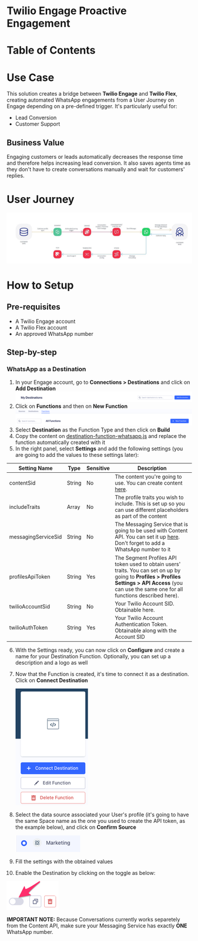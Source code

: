 # Twilio Engage Proactive Engagement

# Table of Contents

# Use Case

This solution creates a bridge between **Twilio Engage** and **Twilio Flex**, creating automated WhatsApp engagements from a User Journey on Engage depending on a pre-defined trigger. It's particularly useful for:

* Lead Conversion
* Customer Support

## Business Value

Engaging customers or leads automatically decreases the response time and therefore helps increasing lead conversion. It also saves agents time as they don't have to create conversations manually and wait for customers' replies.

# User Journey

![User Journey](assets/Proactive%20Engagement%20with%20Engage%20and%20Flex%20-%20EN.jpeg)

# How to Setup

## Pre-requisites
 * A Twilio Engage account
 * A Twilio Flex account
 * An approved WhatsApp number

## Step-by-step

### WhatsApp as a Destination
1. In your Engage account, go to **Connections > Destinations** and click on **Add Destination**
   ![Add Destination](assets/Destinations_-_Segment.png)
2. Click on **Functions** and then on **New Function**
   ![New Function](assets/Notification_Center.png)
3. Select **Destination** as the Function Type and then click on **Build**
4. Copy the content on [destination-function-whatsapp.js](segment/destination-function-whatsapp.js) and replace the function automatically created with it
5. In the right panel, select **Settings** and add the following settings (you are going to add the values to these settings later):

| Setting Name        | Type   | Sensitive | Description                                                                                                         |
|---------------------|--------|-----------|---------------------------------------------------------------------------------------------------------------------|
| contentSid          | String | No        | The content you're going to use. You can create content [here](https://console.twilio.com/us1/develop/sms/content-editor).                                                       |
| includeTraits       | Array  | No        | The profile traits you wish to include. This is set up so you can use different placeholders as part of the content |
| messagingServiceSid | String | No        | The Messaging Service that is going to be used with Content API. You can set it up [here](https://console.twilio.com/us1/develop/sms/services). Don't forget to add a WhatsApp number to it                            |
| profilesApiToken    | String | Yes       | The Segment Profiles API token used to obtain users' traits. You can set on up by going to **Profiles > Profiles Settings > API Access** (you can use the same one for all functions described here).                                |
| twilioAccountSid    | String | No        | Your Twilio Account SID. Obtainable here.                                                                           |
| twilioAuthToken     | String | Yes       | Your Twilio Account Authentication Token. Obtainable along with the Account SID                                     |

6. With the Settings ready, you can now click on **Configure** and create a name for your Destination Function. Optionally, you can set up a description and a logo as well
7. Now that the Function is created, it's time to connect it as a destination. Click on **Connect Destination**
   
   ![Connect Destination](assets/dsad_-_Functions_-_Segment.png)
8. Select the data source associated your User's profile (it's going to have the same Space name as the one you used to create the API token, as the example below), and click on **Confirm Source**
   
   ![Data source](assets/Connect_dsad_-_twilio-enghub_-_Segment.png)
9.  Fill the settings with the obtained values
10. Enable the Destination by clicking on the toggle as below:

![](assets/dsad__LATAM_Engineering_Hub__Settings_for_Personas__6__-_Segment.png)

**IMPORTANT NOTE:** Because Conversations currently works separetely from the Content API, make sure your Messaging Service has exactly **ONE** WhatsApp number.

